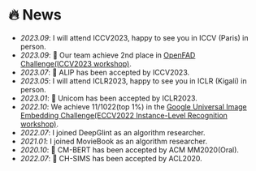 # 🔥 News
- *2023.09*: I will attend ICCV2023, happy to see you in ICCV (Paris) in person.
- *2023.09*: 🎉 Our team achieve 2nd place in [OpenFAD Challenge(ICCV2023 workshop)](https://openfad.nist.gov).
- *2023.07*: 🎉 ALIP has been accepted by ICCV2023.
- *2023.05*: I will attend ICLR2023, happy to see you in ICLR (Kigali) in person.
- *2023.01*: 🎉 Unicom has been accepted by ICLR2023.
- *2022.10*: We achieve 11/1022(top 1%) in the [Google Universal Image Embedding Challenge(ECCV2022 Instance-Level Recognition workshop)](https://www.kaggle.com/competitions/google-universal-image-embedding/overview/eccv-2022).
- *2022.07*: I joined DeepGlint as an algorithm researcher.
- *2021.01*: I joined MovieBook as an algorithm researcher.
- *2020.10*: 🎉 CM-BERT has been accepted by ACM MM2020(Oral).
- *2022.07*: 🎉 CH-SIMS has been accepted by ACL2020.
